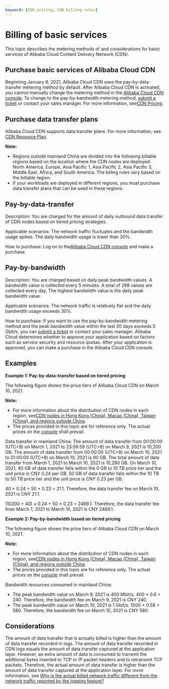 ```yaml
---
keyword: [CDN pricing, CDN billing rules]
---
```


# Billing of basic services

This topic describes the metering methods of and considerations for basic services of Alibaba Cloud Content Delivery Network \(CDN\).

## Purchase basic services of Alibaba Cloud CDN

Beginning January 8, 2021, Alibaba Cloud CDN uses the pay-by-data-transfer metering method by default. After Alibaba Cloud CDN is activated, you cannot manually change the metering method in the [Alibaba Cloud CDN console](https://cdn.console.aliyun.com). To change to the pay-by-bandwidth metering method, [submit a ticket](https://workorder-intl.console.aliyun.com/?spm=5176.2020520001.aliyun_topbar.18.dbd44bd3e4f845#/ticket/createIndex) or contact your sales manager. For more information, see[CDN Pricing](https://www.alibabacloud.com/product/cdn/pricing?spm=a2796.7980202.1167822.1.16755f45tSDVja).

## Purchase data transfer plans

Alibaba Cloud CDN supports data transfer plans. For more information, see [CDN Resource Plan](https://common-buy-intl.aliyun.com/?commodityCode=%20cdn_bag_intl#/buy).

**Note:**

-   Regions outside mainland China are divided into the following billable regions based on the location where the CDN nodes are deployed: North America, Europe, Asia Pacific 1, Asia Pacific 2, Asia Pacific 3, Middle East, Africa, and South America. The billing rules vary based on the billable region.
-   If your workloads are deployed in different regions, you must purchase data transfer plans that can be used in these regions.

## Pay-by-data-transfer

Description: You are charged for the amount of daily outbound data transfer of CDN nodes based on tiered pricing strategies.

Applicable scenarios: The network traffic fluctuates and the bandwidth usage spikes. The daily bandwidth usage is lower than 30%.

How to purchase: Log on to the[Alibaba Cloud CDN console](https://account.alibabacloud.com/login/login.htm) and make a purchase.

## Pay-by-bandwidth

Description: You are charged based on daily peak bandwidth values. A bandwidth value is collected every 5 minutes. A total of 288 values are collected every day. The highest bandwidth value is the daily peak bandwidth value.

Applicable scenarios: The network traffic is relatively flat and the daily bandwidth usage exceeds 30%.

How to purchase: If you want to use the pay-by-bandwidth metering method and the peak bandwidth value within the last 30 days exceeds 5 Gbit/s, you can [submit a ticket](https://workorder-intl.console.aliyun.com/?spm=5176.2020520001.aliyun_topbar.18.dbd44bd3e4f845#/ticket/createIndex) or contact your sales manager. Alibaba Cloud determines whether to approve your application based on factors such as service security and resource quotas. After your application is approved, you can make a purchase in the Alibaba Cloud CDN console.

## Examples

**Example 1: Pay-by-data-transfer based on tiered pricing**

The following figure shows the price tiers of Alibaba Cloud CDN on March 10, 2021.

**Note:**

-   For more information about the distribution of CDN nodes in each region, see[CDN nodes in Hong Kong \(China\), Macao \(China\), Taiwan \(China\), and regions outside China](https://www.alibabacloud.com/help/doc-detail/163587.htm).
-   The prices provided in this topic are for reference only. The actual prices on the [console](https://www.aliyun.com/price/product?spm=a2c4g.11186623.2.7.1e5b3a30Sj5ONL#/cdn/detail) shall prevail.

Data transfer in mainland China: The amount of data transfer from 00:00:00 \(UTC+8\) on March 1, 2021 to 23:59:59 \(UTC+8\) on March 9, 2021 is 10,200 GB. The amount of data transfer from 00:00:00 \(UTC+8\) on March 10, 2021 to 01:00:00 \(UTC+8\) on March 10, 2021 is 90 GB. The total amount of data transfer from March 1, 2021 to March 10, 2021 is 10,290 GB. On March 10, 2021, 40 GB of data transfer falls within the 0 GB to 10 TB price tier and the unit price is CNY 0.24 per GB. 50 GB of data transfer falls within the 10 TB to 50 TB price tier and the unit price is CNY 0.23 per GB.

40 × 0.24 + 50 × 0.23 = 21.1. Therefore, the data transfer fee on March 10, 2021 is CNY 21.1.

\(10200 + 40\) × 0.24 + 50 × 0.23 = 2469.1. Therefore, the data transfer fee from March 1, 2021 to March 10, 2021 is CNY 2469.1.

**Example 2: Pay-by-bandwidth based on tiered pricing**

The following figure shows the price tiers of Alibaba Cloud CDN on March 10, 2021.

**Note:**

-   For more information about the distribution of CDN nodes in each region, see[CDN nodes in Hong Kong \(China\), Macao \(China\), Taiwan \(China\), and regions outside China](https://www.alibabacloud.com/help/zh/doc-detail/163587.htm).
-   The prices provided in this topic are for reference only. The actual prices on the [console](https://www.aliyun.com/price/product?spm=a2c4g.11186623.2.7.1e5b3a30Sj5ONL#/cdn/detail) shall prevail.

Bandwidth resources consumed in mainland China:

-   The peak bandwidth value on March 9, 2021 is 400 Mbit/s. 400 × 0.6 = 240. Therefore, the bandwidth fee on March 9, 2021 is CNY 240.
-   The peak bandwidth value on March 10, 2021 is 1 Gbit/s. 1000 × 0.58 = 580. Therefore, the bandwidth fee on March 10, 2021 is CNY 580.

## Considerations

The amount of data transfer that is actually billed is higher than the amount of data transfer recorded in logs. The amount of data transfer recorded in CDN logs equals the amount of data transfer captured at the application layer. However, an extra amount of data is consumed to transmit the additional bytes inserted to TCP or IP packet headers and to retransmit TCP packets. Therefore, the actual amount of data transfer is higher than the amount of data transfer captured at the application layer. For more information, see [Why is the actual billed network traffic different from the network traffic reported by the logging feature?]()

